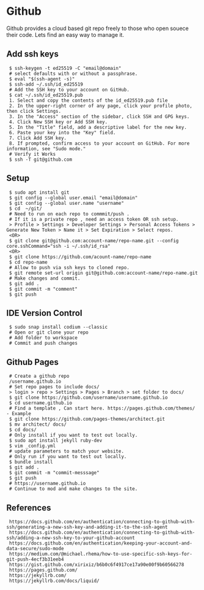 Github
=====

Github provides a cloud based git repo freely to those who open souece their code. Lets find an easy way to manage it. 

Add ssh keys
------------

     $ ssh-keygen -t ed25519 -C "email@domain"
     # select defaults with or without a passphrase.
     $ eval "$(ssh-agent -s)"
     $ ssh-add ~/.ssh/id_ed25519
     # Add the SSH key to your account on GitHub. 
     $ cat ~/.ssh/id_ed25519.pub
     1. Select and copy the contents of the id_ed25519.pub file
     2. In the upper-right corner of any page, click your profile photo, then click Settings. 
     3. In the "Access" section of the sidebar, click SSH and GPG keys.
     4. Click New SSH key or Add SSH key. 
     5. In the "Title" field, add a descriptive label for the new key. 
     6. Paste your key into the "Key" field. 
     7. Click Add SSH key. 
     8. If prompted, confirm access to your account on GitHub. For more information, see "Sudo mode."
     # Verify it Works
     $ ssh -T git@github.com

Setup
-----

     $ sudo apt install git 
     $ git config --global user.email "email@domain"
     $ git config --global user.name "username"
     $ cd  ~/git/
     # Need to run on each repo to commmit/push . 
     # If it is a private repo , need an access token OR ssh setup. 
     > Profile > Settings > Developer Settings > Personal Access Tokens > Generate New Token > Name it > Set Expiration > Select repos. 
     <OR>
     $ git clone git@github.com:account-name/repo-name.git --config core.sshCommand="ssh -i ~/.ssh/id_rsa"
     <OR>
     $ git clone https://github.com/acount-name/repo-name
     $ cd repo-name
     # Allow to push via ssh keys to cloned repo.
     $ git remote set-url origin git@github.com:account-name/repo-name.git
     # Make changes and commit. 
     $ git add .
     $ git commit -m "comment"
     $ git push

IDE Version Control
--------------------

     $ sudo snap install codium --classic
     # Open or git clone your repo
     # Add folder to workspace
     # Commit and push changes 

Github Pages
------------


     # Create a github repo
     /username.github.io
     # Set repo pages to include docs/
     > login > repo > Settings > Pages > Branch > set folder to docs/ 
     $ git clone https://github.com/username/username.github.io
     $ cd username.github.io
     # Find a template , Can start here. https://pages.github.com/themes/ - Example
     $ git clone https://github.com/pages-themes/architect.git
     $ mv architect/ docs/
     $ cd docs/
     # Only install if you want to test out locally. 
     $ sudo apt install jekyll ruby-dev
     $ vim _config.yml
     # update parameters to match your website.
     # Only run if you want to test out locally. 
     $ bundle install
     $ git add .
     $ git commit -m "commit-messsage"
     $ git push 
     # https://username.github.io
     # Continue to mod and make changes to the site. 

References
-----------

     https://docs.github.com/en/authentication/connecting-to-github-with-ssh/generating-a-new-ssh-key-and-adding-it-to-the-ssh-agent
     https://docs.github.com/en/authentication/connecting-to-github-with-ssh/adding-a-new-ssh-key-to-your-github-account
     https://docs.github.com/en/authentication/keeping-your-account-and-data-secure/sudo-mode
     https://medium.com/@michael.rhema/how-to-use-specific-ssh-keys-for-git-push-4ecf3b31eeb4
     https://gist.github.com/xirixiz/b6b0c6f4917ce17a90e00f9b60566278
     https://pages.github.com/
     https://jekyllrb.com/
     https://jekyllrb.com/docs/liquid/